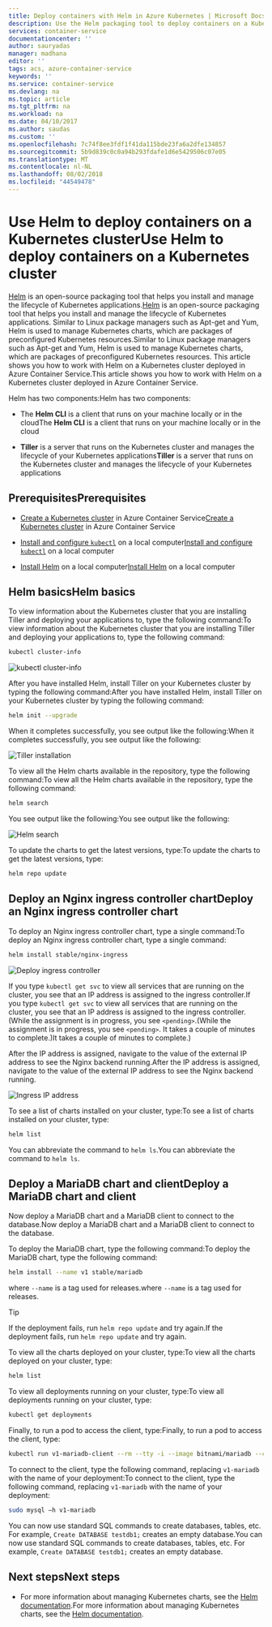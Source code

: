 ```yaml
---
title: Deploy containers with Helm in Azure Kubernetes | Microsoft Docs
description: Use the Helm packaging tool to deploy containers on a Kubernetes cluster in Azure Container Service
services: container-service
documentationcenter: ''
author: sauryadas
manager: madhana
editor: ''
tags: acs, azure-container-service
keywords: ''
ms.service: container-service
ms.devlang: na
ms.topic: article
ms.tgt_pltfrm: na
ms.workload: na
ms.date: 04/10/2017
ms.author: saudas
ms.custom: ''
ms.openlocfilehash: 7c74f8ee3fdf1f41da115bde23fa6a2dfe134857
ms.sourcegitcommit: 5b9d839c0c0a94b293fdafe1d6e5429506c07e05
ms.translationtype: MT
ms.contentlocale: nl-NL
ms.lasthandoff: 08/02/2018
ms.locfileid: "44549478"
---
```

# <a name="use-helm-to-deploy-containers-on-a-kubernetes-cluster"></a><span data-ttu-id="05cd2-103">Use Helm to deploy containers on a Kubernetes cluster</span><span class="sxs-lookup"><span data-stu-id="05cd2-103">Use Helm to deploy containers on a Kubernetes cluster</span></span> 

<span data-ttu-id="05cd2-104">[Helm](https://github.com/kubernetes/helm/) is an open-source packaging tool that helps you install and manage the lifecycle of Kubernetes applications.</span><span class="sxs-lookup"><span data-stu-id="05cd2-104">[Helm](https://github.com/kubernetes/helm/) is an open-source packaging tool that helps you install and manage the lifecycle of Kubernetes applications.</span></span> <span data-ttu-id="05cd2-105">Similar to Linux package managers such as Apt-get and Yum, Helm is used to manage Kubernetes charts, which are packages of preconfigured Kubernetes resources.</span><span class="sxs-lookup"><span data-stu-id="05cd2-105">Similar to Linux package managers such as Apt-get and Yum, Helm is used to manage Kubernetes charts, which are packages of preconfigured Kubernetes resources.</span></span> <span data-ttu-id="05cd2-106">This article shows you how to work with Helm on a Kubernetes cluster deployed in Azure Container Service.</span><span class="sxs-lookup"><span data-stu-id="05cd2-106">This article shows you how to work with Helm on a Kubernetes cluster deployed in Azure Container Service.</span></span>

<span data-ttu-id="05cd2-107">Helm has two components:</span><span class="sxs-lookup"><span data-stu-id="05cd2-107">Helm has two components:</span></span> 
* <span data-ttu-id="05cd2-108">The **Helm CLI** is a client that runs on your machine locally or in the cloud</span><span class="sxs-lookup"><span data-stu-id="05cd2-108">The **Helm CLI** is a client that runs on your machine locally or in the cloud</span></span>  

* <span data-ttu-id="05cd2-109">**Tiller** is a server that runs on the Kubernetes cluster and manages the lifecycle of your Kubernetes applications</span><span class="sxs-lookup"><span data-stu-id="05cd2-109">**Tiller** is a server that runs on the Kubernetes cluster and manages the lifecycle of your Kubernetes applications</span></span> 
 
## <a name="prerequisites"></a><span data-ttu-id="05cd2-110">Prerequisites</span><span class="sxs-lookup"><span data-stu-id="05cd2-110">Prerequisites</span></span>

* <span data-ttu-id="05cd2-111">[Create a Kubernetes cluster](container-service-kubernetes-walkthrough.md) in Azure Container Service</span><span class="sxs-lookup"><span data-stu-id="05cd2-111">[Create a Kubernetes cluster](container-service-kubernetes-walkthrough.md) in Azure Container Service</span></span>

* <span data-ttu-id="05cd2-112">[Install and configure `kubectl`](container-service-connect.md) on a local computer</span><span class="sxs-lookup"><span data-stu-id="05cd2-112">[Install and configure `kubectl`](container-service-connect.md) on a local computer</span></span>

* <span data-ttu-id="05cd2-113">[Install Helm](https://github.com/kubernetes/helm/blob/master/docs/install.md) on a local computer</span><span class="sxs-lookup"><span data-stu-id="05cd2-113">[Install Helm](https://github.com/kubernetes/helm/blob/master/docs/install.md) on a local computer</span></span>

## <a name="helm-basics"></a><span data-ttu-id="05cd2-114">Helm basics</span><span class="sxs-lookup"><span data-stu-id="05cd2-114">Helm basics</span></span> 

<span data-ttu-id="05cd2-115">To view information about the Kubernetes cluster that you are installing Tiller and deploying your applications to, type the following command:</span><span class="sxs-lookup"><span data-stu-id="05cd2-115">To view information about the Kubernetes cluster that you are installing Tiller and deploying your applications to, type the following command:</span></span>

```bash
kubectl cluster-info 
```
![kubectl cluster-info](https://docstestmedia1.blob.core.windows.net/azure-media/articles/container-service/media/container-service-kubernetes-helm/clusterinfo.png)
 
<span data-ttu-id="05cd2-117">After you have installed Helm, install Tiller on your Kubernetes cluster by typing the following command:</span><span class="sxs-lookup"><span data-stu-id="05cd2-117">After you have installed Helm, install Tiller on your Kubernetes cluster by typing the following command:</span></span>

```bash
helm init --upgrade
```
<span data-ttu-id="05cd2-118">When it completes successfully, you see output like the following:</span><span class="sxs-lookup"><span data-stu-id="05cd2-118">When it completes successfully, you see output like the following:</span></span>

![Tiller installation](https://docstestmedia1.blob.core.windows.net/azure-media/articles/container-service/media/container-service-kubernetes-helm/tiller-install.png)
 
 
 
 
<span data-ttu-id="05cd2-120">To view all the Helm charts available in the repository, type the following command:</span><span class="sxs-lookup"><span data-stu-id="05cd2-120">To view all the Helm charts available in the repository, type the following command:</span></span>

```bash 
helm search 
```

<span data-ttu-id="05cd2-121">You see output like the following:</span><span class="sxs-lookup"><span data-stu-id="05cd2-121">You see output like the following:</span></span>

![Helm search](https://docstestmedia1.blob.core.windows.net/azure-media/articles/container-service/media/container-service-kubernetes-helm/helm-search.png)
 
<span data-ttu-id="05cd2-123">To update the charts to get the latest versions, type:</span><span class="sxs-lookup"><span data-stu-id="05cd2-123">To update the charts to get the latest versions, type:</span></span>

```bash 
helm repo update 
```
## <a name="deploy-an-nginx-ingress-controller-chart"></a><span data-ttu-id="05cd2-124">Deploy an Nginx ingress controller chart</span><span class="sxs-lookup"><span data-stu-id="05cd2-124">Deploy an Nginx ingress controller chart</span></span> 
 
<span data-ttu-id="05cd2-125">To deploy an Nginx ingress controller chart, type a single command:</span><span class="sxs-lookup"><span data-stu-id="05cd2-125">To deploy an Nginx ingress controller chart, type a single command:</span></span>

```bash
helm install stable/nginx-ingress 
```
![Deploy ingress controller](https://docstestmedia1.blob.core.windows.net/azure-media/articles/container-service/media/container-service-kubernetes-helm/nginx-ingress.png)

<span data-ttu-id="05cd2-127">If you type `kubectl get svc` to view all services that are running on the cluster, you see that an IP address is assigned to the ingress controller.</span><span class="sxs-lookup"><span data-stu-id="05cd2-127">If you type `kubectl get svc` to view all services that are running on the cluster, you see that an IP address is assigned to the ingress controller.</span></span> <span data-ttu-id="05cd2-128">(While the assignment is in progress, you see `<pending>`.</span><span class="sxs-lookup"><span data-stu-id="05cd2-128">(While the assignment is in progress, you see `<pending>`.</span></span> <span data-ttu-id="05cd2-129">It takes a couple of minutes to complete.)</span><span class="sxs-lookup"><span data-stu-id="05cd2-129">It takes a couple of minutes to complete.)</span></span> 

<span data-ttu-id="05cd2-130">After the IP address is assigned, navigate to the value of the external IP address to see the Nginx backend running.</span><span class="sxs-lookup"><span data-stu-id="05cd2-130">After the IP address is assigned, navigate to the value of the external IP address to see the Nginx backend running.</span></span> 
 
![Ingress IP address](https://docstestmedia1.blob.core.windows.net/azure-media/articles/container-service/media/container-service-kubernetes-helm/ingress-ip-address.png)


<span data-ttu-id="05cd2-132">To see a list of charts installed on your cluster, type:</span><span class="sxs-lookup"><span data-stu-id="05cd2-132">To see a list of charts installed on your cluster, type:</span></span>

```bash
helm list 
```

<span data-ttu-id="05cd2-133">You can abbreviate the command to `helm ls`.</span><span class="sxs-lookup"><span data-stu-id="05cd2-133">You can abbreviate the command to `helm ls`.</span></span>
 
 
 
 
## <a name="deploy-a-mariadb-chart-and-client"></a><span data-ttu-id="05cd2-134">Deploy a MariaDB chart and client</span><span class="sxs-lookup"><span data-stu-id="05cd2-134">Deploy a MariaDB chart and client</span></span>

<span data-ttu-id="05cd2-135">Now deploy a MariaDB chart and a MariaDB client to connect to the database.</span><span class="sxs-lookup"><span data-stu-id="05cd2-135">Now deploy a MariaDB chart and a MariaDB client to connect to the database.</span></span>

<span data-ttu-id="05cd2-136">To deploy the MariaDB chart, type the following command:</span><span class="sxs-lookup"><span data-stu-id="05cd2-136">To deploy the MariaDB chart, type the following command:</span></span>

```bash
helm install --name v1 stable/mariadb
```

<span data-ttu-id="05cd2-137">where `--name` is a tag used for releases.</span><span class="sxs-lookup"><span data-stu-id="05cd2-137">where `--name` is a tag used for releases.</span></span>

> [!TIP]
> <span data-ttu-id="05cd2-138">If the deployment fails, run `helm repo update` and try again.</span><span class="sxs-lookup"><span data-stu-id="05cd2-138">If the deployment fails, run `helm repo update` and try again.</span></span>
>
 
 
<span data-ttu-id="05cd2-139">To view all the charts deployed on your cluster, type:</span><span class="sxs-lookup"><span data-stu-id="05cd2-139">To view all the charts deployed on your cluster, type:</span></span>

```bash 
helm list
```
 
<span data-ttu-id="05cd2-140">To view all deployments running on your cluster, type:</span><span class="sxs-lookup"><span data-stu-id="05cd2-140">To view all deployments running on your cluster, type:</span></span>

```bash
kubectl get deployments 
``` 
 
 
<span data-ttu-id="05cd2-141">Finally, to run a pod to access the client, type:</span><span class="sxs-lookup"><span data-stu-id="05cd2-141">Finally, to run a pod to access the client, type:</span></span>

```bash
kubectl run v1-mariadb-client --rm --tty -i --image bitnami/mariadb --command -- bash  
``` 
 
 
<span data-ttu-id="05cd2-142">To connect to the client, type the following command, replacing `v1-mariadb` with the name of your deployment:</span><span class="sxs-lookup"><span data-stu-id="05cd2-142">To connect to the client, type the following command, replacing `v1-mariadb` with the name of your deployment:</span></span>

```bash
sudo mysql –h v1-mariadb
```
 
 
<span data-ttu-id="05cd2-143">You can now use standard SQL commands to create databases, tables, etc. For example, `Create DATABASE testdb1;` creates an empty database.</span><span class="sxs-lookup"><span data-stu-id="05cd2-143">You can now use standard SQL commands to create databases, tables, etc. For example, `Create DATABASE testdb1;` creates an empty database.</span></span> 
 
 
 
## <a name="next-steps"></a><span data-ttu-id="05cd2-144">Next steps</span><span class="sxs-lookup"><span data-stu-id="05cd2-144">Next steps</span></span>

* <span data-ttu-id="05cd2-145">For more information about managing Kubernetes charts, see the [Helm documentation](https://github.com/kubernetes/helm/blob/master/docs/index.md).</span><span class="sxs-lookup"><span data-stu-id="05cd2-145">For more information about managing Kubernetes charts, see the [Helm documentation](https://github.com/kubernetes/helm/blob/master/docs/index.md).</span></span> 






